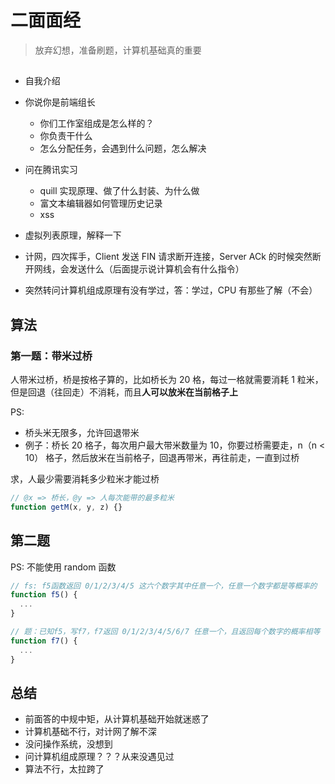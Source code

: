 # 二面面经

> 放弃幻想，准备刷题，计算机基础真的重要

##

- 自我介绍
- 你说你是前端组长

  - 你们工作室组成是怎么样的？
  - 你负责干什么
  - 怎么分配任务，会遇到什么问题，怎么解决

- 问在腾讯实习

  - quill 实现原理、做了什么封装、为什么做
  - 富文本编辑器如何管理历史记录
  - xss

- 虚拟列表原理，解释一下
- 计网，四次挥手，Client 发送 FIN 请求断开连接，Server ACk 的时候突然断开网线，会发送什么（后面提示说计算机会有什么指令）
- 突然转问计算机组成原理有没有学过，答：学过，CPU 有那些了解（不会）

## 算法

### 第一题：带米过桥

人带米过桥，桥是按格子算的，比如桥长为 20 格，每过一格就需要消耗 1 粒米，但是回退（往回走）不消耗，而且**人可以放米在当前格子上**

PS:

- 桥头米无限多，允许回退带米
- 例子：桥长 20 格子，每次用户最大带米数量为 10，你要过桥需要走，n（n < 10） 格子，然后放米在当前格子，回退再带米，再往前走，一直到过桥

求，人最少需要消耗多少粒米才能过桥

```javascript
// @x => 桥长，@y => 人每次能带的最多粒米
function getM(x, y, z) {}
```

## 第二题

PS: 不能使用 random 函数

```javascript
// fs: f5函数返回 0/1/2/3/4/5 这六个数字其中任意一个，任意一个数字都是等概率的
function f5() {
  ...
}

// 题：已知f5，写f7，f7返回 0/1/2/3/4/5/6/7 任意一个，且返回每个数字的概率相等
function f7() {
  ...
}


```

## 总结

- 前面答的中规中矩，从计算机基础开始就迷惑了
- 计算机基础不行，对计网了解不深
- 没问操作系统，没想到
- 问计算机组成原理？？？从来没遇见过
- 算法不行，太拉跨了
